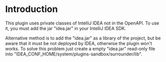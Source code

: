 # Introduction #

This plugin uses private classes of IntelliJ IDEA not in the OpenAPI.
To use it, you must add the jar "idea.jar" in your IntelliJ IDEA SDK.

Alternative method is to add the "idea.jar" as a library of the project, but be aware that it must be not deployed by IDEA, otherwise the plugin won't works.
To solve this problem just create a empty "idea.jar" read-only file into "IDEA\_CONF\_HOME/system/plugins-sandbox/surrounder/lib".